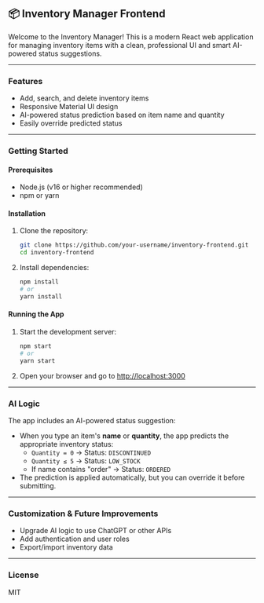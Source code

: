 ## 📦 Inventory Manager Frontend

Welcome to the Inventory Manager! This is a modern React web application for managing inventory items with a clean, professional UI and smart AI-powered status suggestions.

---

### Features
- Add, search, and delete inventory items
- Responsive Material UI design
- AI-powered status prediction based on item name and quantity
- Easily override predicted status

---

### Getting Started

#### Prerequisites
- Node.js (v16 or higher recommended)
- npm or yarn

#### Installation
1. Clone the repository:
   ```bash
   git clone https://github.com/your-username/inventory-frontend.git
   cd inventory-frontend
   ```
2. Install dependencies:
   ```bash
   npm install
   # or
   yarn install
   ```

#### Running the App
1. Start the development server:
   ```bash
   npm start
   # or
   yarn start
   ```
2. Open your browser and go to [http://localhost:3000](http://localhost:3000)

---

### AI Logic

The app includes an AI-powered status suggestion:
- When you type an item's **name** or **quantity**, the app predicts the appropriate inventory status:
  - `Quantity = 0` → Status: `DISCONTINUED`
  - `Quantity ≤ 5` → Status: `LOW_STOCK`
  - If name contains "order" → Status: `ORDERED`
- The prediction is applied automatically, but you can override it before submitting.

---

### Customization & Future Improvements
- Upgrade AI logic to use ChatGPT or other APIs
- Add authentication and user roles
- Export/import inventory data

---

### License
MIT
